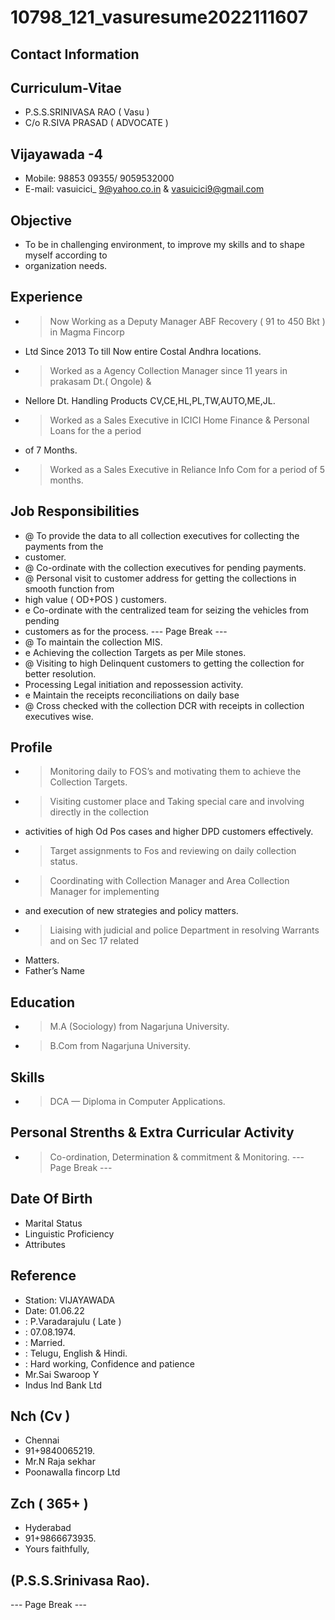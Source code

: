 # 10798_121_vasuresume2022111607

## Contact Information



## Curriculum-Vitae

* P.S.S.SRINIVASA RAO ( Vasu )
* C/o R.SIVA PRASAD ( ADVOCATE )


## Vijayawada -4

* Mobile: 98853 09355/ 9059532000
* E-mail: vasuicici_ 9@yahoo.co.in & vasuicici9@gmail.com


## Objective

* To be in challenging environment, to improve my skills and to shape myself according to
* organization needs.


## Experience

* > Now Working as a Deputy Manager ABF Recovery ( 91 to 450 Bkt ) in Magma Fincorp
* Ltd Since 2013 To till Now entire Costal Andhra locations.
* > Worked as a Agency Collection Manager since 11 years in prakasam Dt.( Ongole) &
* Nellore Dt. Handling Products CV,CE,HL,PL,TW,AUTO,ME,JL.
* > Worked as a Sales Executive in ICICI Home Finance & Personal Loans for the a period
* of 7 Months.
* > Worked as a Sales Executive in Reliance Info Com for a period of 5 months.


## Job Responsibilities

* @ To provide the data to all collection executives for collecting the payments from the
* customer.
* @ Co-ordinate with the collection executives for pending payments.
* @ Personal visit to customer address for getting the collections in smooth function from
* high value ( OD+POS ) customers.
* e Co-ordinate with the centralized team for seizing the vehicles from pending
* customers as for the process.
--- Page Break ---
* @ To maintain the collection MIS.
* e Achieving the collection Targets as per Mile stones.
* @ Visiting to high Delinquent customers to getting the collection for better resolution.
* Processing Legal initiation and repossession activity.
* e Maintain the receipts reconciliations on daily base
* @ Cross checked with the collection DCR with receipts in collection executives wise.


## Profile

* > Monitoring daily to FOS’s and motivating them to achieve the Collection Targets.
* > Visiting customer place and Taking special care and involving directly in the collection
* activities of high Od Pos cases and higher DPD customers effectively.
* > Target assignments to Fos and reviewing on daily collection status.
* > Coordinating with Collection Manager and Area Collection Manager for implementing
* and execution of new strategies and policy matters.
* > Liaising with judicial and police Department in resolving Warrants and on Sec 17 related
* Matters.
* Father’s Name


## Education

* > M.A (Sociology) from Nagarjuna University.
* > B.Com from Nagarjuna University.


## Skills

* > DCA — Diploma in Computer Applications.


## Personal Strenths & Extra Curricular Activity

* > Co-ordination, Determination & commitment & Monitoring.
--- Page Break ---


## Date Of Birth

* Marital Status
* Linguistic Proficiency
* Attributes


## Reference

* Station: VIJAYAWADA
* Date: 01.06.22
* : P.Varadarajulu ( Late )
* : 07.08.1974.
* : Married.
* : Telugu, English & Hindi.
* : Hard working, Confidence and patience
* Mr.Sai Swaroop Y
* Indus Ind Bank Ltd


## Nch (Cv )

* Chennai
* 91+9840065219.
* Mr.N Raja sekhar
* Poonawalla fincorp Ltd


## Zch ( 365+ )

* Hyderabad
* 91+9866673935.
* Yours faithfully,


## (P.S.S.Srinivasa Rao).

--- Page Break ---

